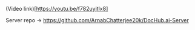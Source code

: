 (Video link)[https://youtu.be/f782uyjtIx8]

Server repo -> https://github.com/ArnabChatterjee20k/DocHub.ai-Server
